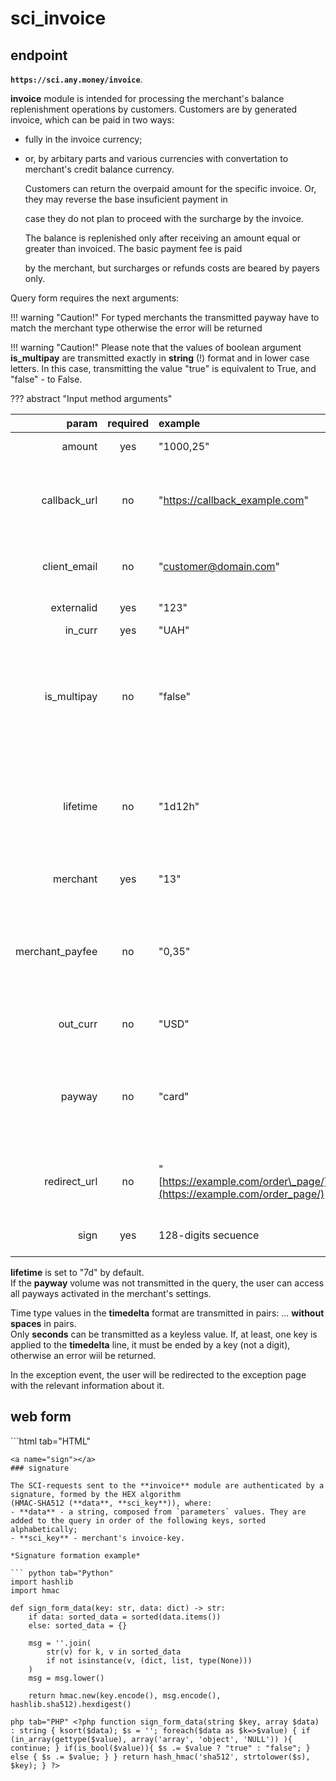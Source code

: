 # sci\_invoice

## endpoint

**`https://sci.any.money/invoice`**.

**invoice** module is intended for processing the merchant's balance replenishment operations by customers. Customers are by generated invoice, which can be paid in two ways:

* fully in the invoice currency;
* or, by arbitary parts and various currencies with convertation to merchant's credit balance currency.

  Customers can return the overpaid amount for the specific invoice. Or, they may reverse the base insuficient payment in

  case they do not plan to proceed with the surcharge by the invoice.

  The balance is replenished only after receiving an amount equal or greater than invoiced. The basic payment fee is paid

  by the merchant, but surcharges or refunds costs are beared by payers only.

Query form requires the next arguments:

!!! warning "Caution!" For typed merchants the transmitted payway have to match the merchant type otherwise the error will be returned

!!! warning "Caution!" Please note that the values of boolean argument **is\_multipay** are transmitted exactly in **string** \(!\) format and in lower case letters. In this case, transmitting the value "true" is equivalent to True, and "false" - to False.

??? abstract "Input method arguments"

| param | required | example | description |
| ---: | :---: | :--- | :--- |
| amount | yes | "1000,25" | invoice payment amount |
| callback\_url | no | "[https://callback\_example.com](https://callback_example.com)" | url-address for server-server messages about oprder's status changes. [Messages format](add_order.md#order_repr) |
| client\_email | no | "customer@domain.com" | payer email-address for invoice-payment status change notifications |
| externalid | yes | "123" | unique ID specified by the merchant |
| in\_curr | yes | "UAH" | credit currency |
| is\_multipay | no | "false" | flag for providing the making a surcharge and receiving a refund possibility \("true" = surcharge and return are possible, "false" = blocked\). default = "false" |
| lifetime | no | "1d12h" | order lifetime, in the seconds or in the **timedelta** format \(the string like "1w1d1h1m1s1ms"\). The valid value range is: "7d".."3600s". default="7d" |
| merchant | yes | "13" | string display of the local merchant's system ID |
| merchant\_payfee | no | "0,35" | the **share** of the total fee amount for incoming payments paid by the merchant \(value in the interval \[0..1\] with an accuracy of two decimal places\) |
| out\_curr | no | "USD" | optional invoice-payment debit currency |
| payway | no | "card" | payway of the replenishment \(possible values: "btc", "perfect", "qiwi"... etc.\). For the typed merchant only linked payway is available |
| redirect\_url | no | "[https://example.com/order\_page/](https://example.com/order_page/)" | url-address for redirecting the user method executing or pressing the "Back" button |
| sign | yes | 128-digits secuence | unique [hash signature of the SCI-request](sci_invoice.md#sign) |

**lifetime** is set to "7d" by default.  
If the **payway** volume was not transmitted in the query, the user can access all payways activated in the merchant's settings.

Time type values in the **timedelta** format are transmitted in pairs: ... **without spaces** in pairs.  
Only **seconds** can be transmitted as a keyless value. If, at least, one key is applied to the **timedelta** line, it must be ended by a key \(not a digit\), otherwise an error wiil be returned.

In the exception event, the user will be redirected to the exception page with the relevant information about it.

## web form

\`\`\`html tab="HTML"

```text
<a name="sign"></a>
### signature

The SCI-requests sent to the **invoice** module are authenticated by a signature, formed by the HEX algorithm 
(HMAC-SHA512 (**data**, **sci_key**)), where:  
- **data** - a string, composed from `parameters` values. They are added to the query in order of the following keys, sorted alphabetically;  
- **sci_key** - merchant's invoice-key.  

*Signature formation example*

``` python tab="Python"
import hashlib
import hmac

def sign_form_data(key: str, data: dict) -> str:
    if data: sorted_data = sorted(data.items())
    else: sorted_data = {}

    msg = ''.join(
        str(v) for k, v in sorted_data
        if not isinstance(v, (dict, list, type(None)))
    )
    msg = msg.lower()

    return hmac.new(key.encode(), msg.encode(), hashlib.sha512).hexdigest()
```

`php tab="PHP" <?php function sign_form_data(string $key, array $data) : string { ksort($data); $s = ''; foreach($data as $k=>$value) { if (in_array(gettype($value), array('array', 'object', 'NULL')) ){ continue; } if(is_bool($value)){ $s .= $value ? "true" : "false"; } else { $s .= $value; } } return hash_hmac('sha512', strtolower($s), $key); } ?>`

